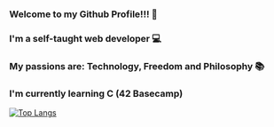 ### Welcome to my Github Profile!!! 👋
### I'm a self-taught web developer 💻️
### My passions are: Technology, Freedom and Philosophy 📚️
### I'm currently learning C (42 Basecamp)


<!-- ![Anurag's GitHub stats](https://github-readme-stats.vercel.app/api?username=tsuru-br&count_private=true) -->

[![Top Langs](https://github-readme-stats.vercel.app/api/top-langs/?username=tsuru-br)](https://github.com/anuraghazra/github-readme-stats)
<!--
**tsuru-br/tsuru-br** is a ✨ _special_ ✨ repository because its `README.md` (this file) appears on your GitHub profile.

Here are some ideas to get you started:

- 🔭 I’m currently working on ...
- 🌱 I’m currently learning ...
- 👯 I’m looking to collaborate on ...
- 🤔 I’m looking for help with ...
- 💬 Ask me about ...
- 📫 How to reach me: ...
- 😄 Pronouns: ...
- ⚡ Fun fact: ...
-->
